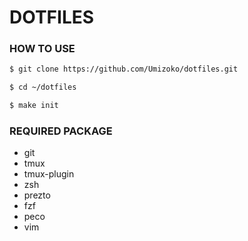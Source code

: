# DOTFILES

### HOW TO USE

```sh
$ git clone https://github.com/Umizoko/dotfiles.git

$ cd ~/dotfiles

$ make init
```

### REQUIRED PACKAGE

- git
- tmux
- tmux-plugin
- zsh
- prezto
- fzf
- peco
- vim